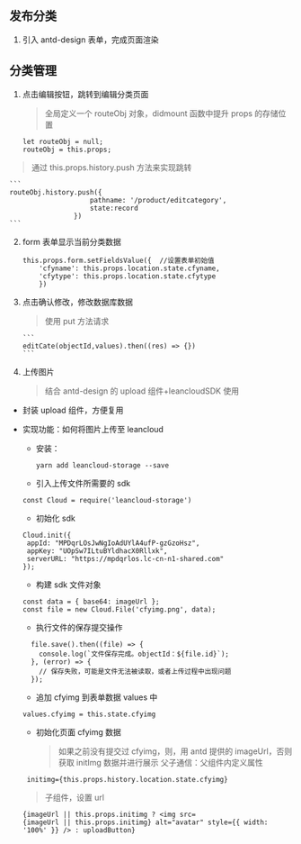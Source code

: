 ## 发布分类

1. 引入 antd-design 表单，完成页面渲染

## 分类管理

1. 点击编辑按钮，跳转到编辑分类页面

   > 全局定义一个 routeObj 对象，didmount 函数中提升 props 的存储位置

   ```
   let routeObj = null;
   routeObj = this.props;
   ```

> 通过 this.props.history.push 方法来实现跳转

    ```
    routeObj.history.push({
                        pathname: '/product/editcategory',
                        state:record
                    })
    ```

2.  form 表单显示当前分类数据

    ```
    this.props.form.setFieldsValue({  //设置表单初始值
        'cfyname': this.props.location.state.cfyname,
        'cfytype': this.props.location.state.cfytype
        })
    ```

3.  点击确认修改，修改数据库数据

    > 使用 put 方法请求

        ```
        editCate(objectId,values).then((res) => {})
        ```

4.  上传图片
    > 结合 antd-design 的 upload 组件+leancloudSDK 使用

- 封装 upload 组件，方便复用
- 实现功能：如何将图片上传至 leancloud

  - 安装：
    ```
    yarn add leancloud-storage --save
    ```
  - 引入上传文件所需要的 sdk

  ```
  const Cloud = require('leancloud-storage')
  ```

  - 初始化 sdk

  ```
  Cloud.init({
   appId: "MPDqrLOsJwNgIoAdUYlA4ufP-gzGzoHsz",
   appKey: "UOpSw7ILtuBYldhacX0Rllxk",
   serverURL: "https://mpdqrlos.lc-cn-n1-shared.com"
  });
  ```

  - 构建 sdk 文件对象

  ```
  const data = { base64: imageUrl };
  const file = new Cloud.File('cfyimg.png', data);
  ```

  - 执行文件的保存提交操作

  ```
    file.save().then((file) => {
      console.log(`文件保存完成。objectId：${file.id}`);
    }, (error) => {
      // 保存失败，可能是文件无法被读取，或者上传过程中出现问题
    });
  ```

  - 追加 cfyimg 到表单数据 values 中

  ```
  values.cfyimg = this.state.cfyimg
  ```

  - 初始化页面 cfyimg 数据
    > 如果之前没有提交过 cfyimg，则，用 antd 提供的 imageUrl，否则获取 initImg 数据并进行展示
    > 父子通信：父组件内定义属性

  ```
   initimg={this.props.history.location.state.cfyimg}
  ```

  > 子组件，设置 url

  ```
  {imageUrl || this.props.initimg ? <img src=
  {imageUrl || this.props.initimg} alt="avatar" style={{ width: '100%' }} /> : uploadButton}
  ```
